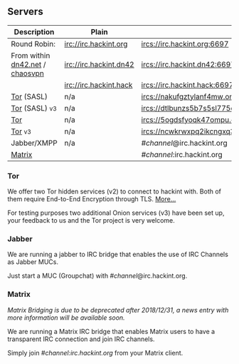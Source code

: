 ## Servers
| Description                          | Plain                     | TLS (recommended)                                       |
|--------------------------------------|---------------------------|---------------------------------------------------------|
| Round Robin:                         | <irc://irc.hackint.org>   | <ircs://irc.hackint.org:6697>                           |
| From within [dn42.net] / [chaosvpn]  | <irc://irc.hackint.dn42>  | <ircs://irc.hackint.dn42:6697>                          |
|                                      | <irc://irc.hackint.hack>  | <ircs://irc.hackint.hack:6697>                          |
| [Tor] (SASL)                         | n/a                       | <ircs://nakufgztylanf4mw.onion:6697>                    |
| [Tor] (SASL) <small>v3</small>       | n/a                       | <ircs://dtlbunzs5b7s5sl775quwezleyeplxzicdoh3cnhm7feolxmkfd42nqd.onion:6697> |
| [Tor]                                | n/a                       | <ircs://5ogdsfyoqk47ompu.onion:6697>                    |
| [Tor] <small>v3</small >             | n/a                       | <ircs://ncwkrwxpq2ikcngxq3dy2xctuheniggtqeibvgofixpzvrwpa77tozqd.onion:6697> |
| Jabber/XMPP                          | n/a                       | *#channel*@irc.hackint.org                              |
| [Matrix]                             |                           | *#channel*:irc.hackint.org

### Tor

We offer two Tor hidden services (v2) to connect to hackint with. Both of them require End-to-End Encryption through TLS. [More...](connect#Tor)

For testing purposes two additional Onion services (v3) have been set up, your feedback to us and the Tor project is very welcome.

### Jabber

We are running a jabber to IRC bridge that enables the use of IRC Channels as Jabber MUCs.

Just start a MUC (Groupchat) with *#channel*@irc.hackint.org.

### Matrix

*Matrix Bridging is due to be deprecated after 2018/12/31, a news entry with more information will be available soon.*

We are running a Matrix IRC bridge that enables Matrix users to have a transparent IRC connection and join IRC channels.

Simply join *#channel:irc.hackint.org* from your Matrix client.

[dn42.net]: https://dn42.net
[chaosvpn]: https://wiki.hamburg.ccc.de/ChaosVPN
[Tor]: https://www.torproject.org/
[Matrix]: https://matrix.org
